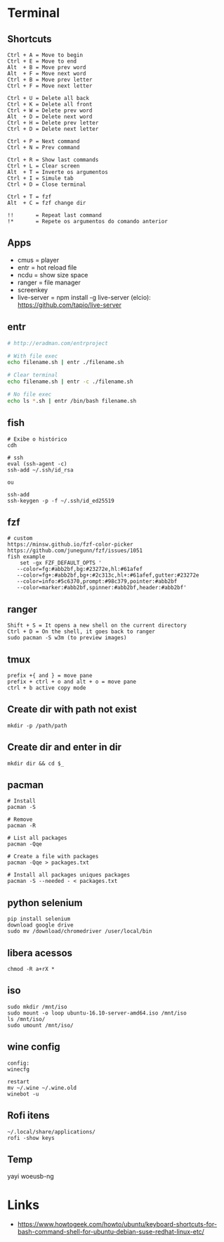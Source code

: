 # Terminal

## Shortcuts
```
Ctrl + A = Move to begin
Ctrl + E = Move to end
Alt  + B = Move prev word
Alt  + F = Move next word
Ctrl + B = Move prev letter
Ctrl + F = Move next letter

Ctrl + U = Delete all back
Ctrl + K = Delete all front
Ctrl + W = Delete prev word
Alt  + D = Delete next word
Ctrl + H = Delete prev letter
Ctrl + D = Delete next letter

Ctrl + P = Next command
Ctrl + N = Prev command

Ctrl + R = Show last commands
Ctrl + L = Clear screen
Alt  + T = Inverte os argumentos
Ctrl + I = Simule tab
Ctrl + D = Close terminal

Ctrl + T = fzf
Alt  + C = fzf change dir

!!       = Repeat last command
!*       = Repete os argumentos do comando anterior
```

## Apps
- cmus = player
- entr = hot reload file
- ncdu = show size space
- ranger = file manager
- screenkey
- live-server = npm install -g live-server (elcio): https://github.com/tapio/live-server

## entr
```sh
# http://eradman.com/entrproject

# With file exec
echo filename.sh | entr ./filename.sh

# Clear terminal
echo filename.sh | entr -c ./filename.sh

# No file exec
echo ls *.sh | entr /bin/bash filename.sh
```

## fish
```
# Exibe o histórico
cdh

# ssh
eval (ssh-agent -c)
ssh-add ~/.ssh/id_rsa

ou

ssh-add
ssh-keygen -p -f ~/.ssh/id_ed25519
```

## fzf
```
# custom
https://minsw.github.io/fzf-color-picker
https://github.com/junegunn/fzf/issues/1051
fish example
    set -gx FZF_DEFAULT_OPTS '
   --color=fg:#abb2bf,bg:#23272e,hl:#61afef
   --color=fg+:#abb2bf,bg+:#2c313c,hl+:#61afef,gutter:#23272e
   --color=info:#5c6370,prompt:#98c379,pointer:#abb2bf
   --color=marker:#abb2bf,spinner:#abb2bf,header:#abb2bf'
```

## ranger
```
Shift + S = It opens a new shell on the current directory
Ctrl + D = On the shell, it goes back to ranger
sudo pacman -S w3m (to preview images)
```

## tmux
```
prefix +{ and } = move pane
prefix + ctrl + o and alt + o = move pane
ctrl + b active copy mode
```

## Create dir with path not exist
```
mkdir -p /path/path
```

## Create dir and enter in dir
```
mkdir dir && cd $_
```

## pacman
```
# Install
pacman -S

# Remove
pacman -R

# List all packages
pacman -Qqe

# Create a file with packages
pacman -Qqe > packages.txt 

# Install all packages uniques packages
pacman -S --needed - < packages.txt 
```

## python selenium
```
pip install selenium
download google drive
sudo mv /download/chromedriver /user/local/bin
```

## libera acessos
```
chmod -R a+rX *
```

## iso
```
sudo mkdir /mnt/iso
sudo mount -o loop ubuntu-16.10-server-amd64.iso /mnt/iso
ls /mnt/iso/
sudo umount /mnt/iso/
```

## wine config
```
config:
winecfg

restart
mv ~/.wine ~/.wine.old
winebot -u
```

## Rofi itens
```
~/.local/share/applications/
rofi -show keys
```

## Temp
yayi woeusb-ng

# Links
- https://www.howtogeek.com/howto/ubuntu/keyboard-shortcuts-for-bash-command-shell-for-ubuntu-debian-suse-redhat-linux-etc/